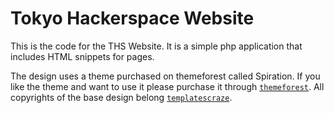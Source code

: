 # Tokyo Hackerspace Website

This is the code for the THS Website.  It is a simple php application that includes HTML snippets for pages.

The design uses a theme purchased on themeforest called Spiration.  If you like the theme and want to use it please purchase it through [`themeforest`](https://themeforest.net/item/spiration-corporate-and-magazine-html-template/19340015).  All copyrights of the base design belong [`templatescraze`](https://themeforest.net/user/templatescraze).
